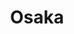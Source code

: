 ---
layout: place
title: "Osaka"
permalink: /kentucky/louisville/osaka.html
stateAbbr: KY
stateName: Kentucky
cityName: Louisville
place_id: ChIJRV-GzD5zaYgR2O7nFVtgykY
photos:
  - name: >-
      places/ChIJRV-GzD5zaYgR2O7nFVtgykY/photos/AeeoHcKkiJUTaMLecHWmWMtScuMDoLk4RQavkQ-xKYAATHBm6-SwKTloljRxX2yGoEmm6cS5Bk6bwY7dPHDpshabsp3tZRD6J6kaSXgLOzyBgNKU_icxe2ejCN6-hkxAZODGWhLO9UzGajnOpJU4I93CtyCiFvFNgfG8ONspv51zH973dR6vr1u_lQIGjx5nSJMgUVKpsC1QIzV24ITeGhSB2KiARtrn-_AZov_WucyooAED8MbgpeslJ38M3l0J7wQYqpHc_9Y7IPl46NxJF6_OKw3D8UMl9sK9ry43WF0QwKZTnjODsCwy4BNzBn5QesyEz3qhLr-u4MZ507UgplrIkQApkaYZp2mIKhJABRudclkgUaMFag4fQo5KZmX-1o5gEKSgafMWMwfaczEWgIL4JSzHLyP3SKTVS1MGWVAuzzCq3w
    widthPx: 2304
    heightPx: 4096
    authorAttributions:
      - displayName: Sean Motise
        uri: https://maps.google.com/maps/contrib/113543746018450261397
        photoUri: >-
          https://lh3.googleusercontent.com/a-/ALV-UjW96O8h195GnWxKtVOLtMs3waeLAKMMePaaL2dK8uJz2EOPLCpM=s100-p-k-no-mo
    flagContentUri: >-
      https://www.google.com/local/imagery/report/?cb_client=maps_api_places.places_api&image_key=!1e10!2sCIHM0ogKEICAgICZzvDJIw&hl=en-US
    googleMapsUri: >-
      https://www.google.com/maps/place//data=!3m4!1e2!3m2!1sCIHM0ogKEICAgICZzvDJIw!2e10!4m2!3m1!1s0x8869733ecc865f45:0x46ca605b15e7eed8
  - name: >-
      places/ChIJRV-GzD5zaYgR2O7nFVtgykY/photos/AeeoHcJssLAAwUkUYSkj68T7YhvRJwH_vtbiZjaK7yzO3Ml_uEax3_aY6alAsU__mM8mpAaEd-Y8HF0T7xH5Wd0J2GNMf5fdHhe3dLJxaSulkN7iXM5XirLTKj1e1bbOGG5yMBa-7E-JRa26b0tD2jt7hL91ySv7gjHJN1HTel9KDDBB5vKuZaMs4G5pc73vb6QHBd5MdQCQ7qH7-4xpj7qteQs6Wgienev5ULykKfI-qQ8Rrs3Xl8tJ3iSsd2AJ6X-ts-l8iFk2e_CvHYFCOIJ90Uho6tRSNaWHuhS_v3_NsgaKY3aqvu307fVNqeq5kZNvsL7m0cvnFt5I8rdlWx7hadY9mnzNMLTrkLelPlOxmWoYrSZnvvZLhaKRSQ4C4qI_3UIIhLDYG_Z7xZ3Ol0RxuTzc_nmbniljjpma_4c4tjgxrg
    widthPx: 4800
    heightPx: 2700
    authorAttributions:
      - displayName: Jackie Hawkins
        uri: https://maps.google.com/maps/contrib/101992996808677604995
        photoUri: >-
          https://lh3.googleusercontent.com/a-/ALV-UjVVqaDmYY5G4vox6gZHk6nHzdJACc4c06yLHflTPtk297p27u3e6w=s100-p-k-no-mo
    flagContentUri: >-
      https://www.google.com/local/imagery/report/?cb_client=maps_api_places.places_api&image_key=!1e10!2sCIHM0ogKEICAgICn0rDcCw&hl=en-US
    googleMapsUri: >-
      https://www.google.com/maps/place//data=!3m4!1e2!3m2!1sCIHM0ogKEICAgICn0rDcCw!2e10!4m2!3m1!1s0x8869733ecc865f45:0x46ca605b15e7eed8
  - name: >-
      places/ChIJRV-GzD5zaYgR2O7nFVtgykY/photos/AeeoHcKUP-6s2WKz6svEKzI0vBs-GKJC188H5rhX-5-4aqaZhO8ZdWXPg2cVfosj-2pBbLPi64AqJTrb27e8mT6qQECkV4inEGhYaKdiLUSnYMKraONbZs476XgUpu2VO_Ez9iYxyX0ogyG2lwpdKc0ZKuuI5fc9ysgnGvFQQ1s2wWbR4M8DLaysrua2yKntRaJm-tKCvtj-kB2UgYt3YPt6HLD_KJUtvXUEfTjsTNwTIWNjnepLjuBKS6TYJwM80-INjvJpRrMdwf_pneLkvkRod96l-hEnlG9bQjYZa2v_rXK49Qh1NGmXxYw53n5adDPSpw6ITQnyfI92M5aRc-akHgYxxBXyNQTcXnJ1re4FrrrGXy-vLiK16OBOWbKODQvblXtEfdm9M_B3fpbDaBis5xPZT3zURyHtVtnbxiNx-golZsQ-2khLvK79Z3oKH9fr
    widthPx: 4000
    heightPx: 3000
    authorAttributions:
      - displayName: schag8
        uri: https://maps.google.com/maps/contrib/100709537723932322978
        photoUri: >-
          https://lh3.googleusercontent.com/a-/ALV-UjXe6L0MBdzjyTZwhONs18e0BAFu9WuDZrltKTLEJ8VBIpFpxBxz=s100-p-k-no-mo
    flagContentUri: >-
      https://www.google.com/local/imagery/report/?cb_client=maps_api_places.places_api&image_key=!1e10!2sCIABIhADydmY9iNXCWeh7tAACkhh&hl=en-US
    googleMapsUri: >-
      https://www.google.com/maps/place//data=!3m4!1e2!3m2!1sCIABIhADydmY9iNXCWeh7tAACkhh!2e10!4m2!3m1!1s0x8869733ecc865f45:0x46ca605b15e7eed8
  - name: >-
      places/ChIJRV-GzD5zaYgR2O7nFVtgykY/photos/AeeoHcId4rXw4juDi2-HUNrA7OhMA0AbcQXfErJXrWoO-6rV7JJHhXUXuZIQR_Kl4PbfcYs4yNMI3D9qHZJ5OUGkIqZkZ6RUyG3h1jnPPgOZNDmdm36UAVGz4MXbyW7zRabpKPXcCnQfr9RT0uzB5rdTlIe8ky5ibcdESQuBu6IDfZpfiVkO9eMW4LtP_cdBysiOFNCy4UsTG74chf_zLDufflNUMHAgRxnWc69j2a1-XWPKkp12x00eQMradA1NHEa71zXEMYUy8hswwzC3yfGEL2PJowRvSWJsRh4UDAufHUweVMFSLIV4P3i591M-uNlE-80ziz95DKK3alWWbnLco5ddkt_xh4mkmJgoUFuDm3wFTdYRa9RfhgMr64cf3O6Ncps2v7Zv0VkV5zlKeEtw104iu0dy8FOJbvj7J5bxZFXrbQ
    widthPx: 3372
    heightPx: 4501
    authorAttributions:
      - displayName: Benjamin Ogden
        uri: https://maps.google.com/maps/contrib/102845968250429787296
        photoUri: >-
          https://lh3.googleusercontent.com/a-/ALV-UjWr-8FRdWV5jWwqnYJL-6ZvFrU2NvNeUTLnQw8Jt1xf9RQypMY=s100-p-k-no-mo
    flagContentUri: >-
      https://www.google.com/local/imagery/report/?cb_client=maps_api_places.places_api&image_key=!1e10!2sCIHM0ogKEICAgICO0-TZag&hl=en-US
    googleMapsUri: >-
      https://www.google.com/maps/place//data=!3m4!1e2!3m2!1sCIHM0ogKEICAgICO0-TZag!2e10!4m2!3m1!1s0x8869733ecc865f45:0x46ca605b15e7eed8
  - name: >-
      places/ChIJRV-GzD5zaYgR2O7nFVtgykY/photos/AeeoHcKR1T695YKFto75uI4f0IX7Wly2ZRnbCt5XbpBLXGpVFCeg1LWIAE7b23gF1A3W9OMCDPq-WNpsqV5T-gUwzR3kky1I1NmHYfl59A33m2RxMTYOD4T3zbb3w8JCnTAMAV1xCM0dIb8UklqjyNfK-kApXZ69YGWHLHrt3qosX_Gait0ZRE0rdrk6nWgaXLJyJwBubb9W4oTu3-y_sc--fKcSUbsOpU1hjQyELhWd8Q0-4j66JG30cFf399DboLlsMiKZIepY_A1gNf4pycFhigRLamz9Z6ibmDbAbNCwdc9NkzL6jrqxNcjDj4vd6UuLpisoYrmYw6K7WPJl4ZkrQaOxsfFDfajX0NAgcmLevYd0mDT-AxOB9ZBYmsNBz3y6No1WdxRYdNm0TCRluApy_zWBUqEEo_7tXgsrftuey_8
    widthPx: 3072
    heightPx: 4096
    authorAttributions:
      - displayName: Mike Terry
        uri: https://maps.google.com/maps/contrib/114678683497942051360
        photoUri: >-
          https://lh3.googleusercontent.com/a-/ALV-UjV5u26a9KfpR-zkOglyTv_rfaWnNLLZAl0oUMnCCDP6Pf0mJqIZPw=s100-p-k-no-mo
    flagContentUri: >-
      https://www.google.com/local/imagery/report/?cb_client=maps_api_places.places_api&image_key=!1e10!2sCIHM0ogKEICAgMDQzZ-BfA&hl=en-US
    googleMapsUri: >-
      https://www.google.com/maps/place//data=!3m4!1e2!3m2!1sCIHM0ogKEICAgMDQzZ-BfA!2e10!4m2!3m1!1s0x8869733ecc865f45:0x46ca605b15e7eed8
  - name: >-
      places/ChIJRV-GzD5zaYgR2O7nFVtgykY/photos/AeeoHcKW1yJcvZHdQr3-fqR98946iTimvU4KBe7o9seCbaJlBaD7eVTYHcy8DDdmrhvC3pqVFeERpxAPdyOZF2hwqdJd6faR9xI9lFAgjTzxPxIErWquMm0LfccEAmUtGmYwuLzlTlUOQDvXqeSNi7-rWQvBWio_kgudQiiYrSk6oZ8b2YVj852cVCAh_YY8EjKHWR0lzxCBQpI_xsnVEQJzLX3cFW4B7oyKGJQMxupkl1VDNTjbAZBJKaSb6YOh4FxZJqmaSQ-ge5Nqg-7AXHx-rbeVvAAeEKYbwcBLKdY4rPDymZj4xqakdPgrBgsQgNwMDmAjP_qgySwWB-kk-5HkTSCRqD6cosK00xNf74MOjZgzPNc3w1RfKB5wXCFOI0Ie7SVfJQ1tbcSismK0-8fOmOUSuCQ92wOXKq8scwtL7QXCHQ
    widthPx: 3072
    heightPx: 4096
    authorAttributions:
      - displayName: Sean Motise
        uri: https://maps.google.com/maps/contrib/113543746018450261397
        photoUri: >-
          https://lh3.googleusercontent.com/a-/ALV-UjW96O8h195GnWxKtVOLtMs3waeLAKMMePaaL2dK8uJz2EOPLCpM=s100-p-k-no-mo
    flagContentUri: >-
      https://www.google.com/local/imagery/report/?cb_client=maps_api_places.places_api&image_key=!1e10!2sCIHM0ogKEICAgICZzvC1Eg&hl=en-US
    googleMapsUri: >-
      https://www.google.com/maps/place//data=!3m4!1e2!3m2!1sCIHM0ogKEICAgICZzvC1Eg!2e10!4m2!3m1!1s0x8869733ecc865f45:0x46ca605b15e7eed8
  - name: >-
      places/ChIJRV-GzD5zaYgR2O7nFVtgykY/photos/AeeoHcIS4cFmN5i9OvW_vke3tRI6Tj0GfAa98jYUiK23YkI5ZgX9Ql892YH18H44K5Lw6m06Fy5B7R-RrNWCAna4PBpiV2cSw99Qpc2WfV_VRc4UipPGJR8OwM8p5MV1OiyGlf_YLH0z3bXgnlhOV9KY0foHUF_EoTmabPgVBxMcMW7_qom_L_t8tUMoZZPKP9SY-cS1eqPwS1QfgjGxxYWQtIIPLecxW8_KgjEzSursFP1o2IvLkl9td8lMOKbnZ1IWK86PQ1ju2fZOC8z7LMu5b593aQTfYshfr0SI91deN4Ah1om1u7ZZngjJioSL5jdmar5FRyqeHi_vkrjPaEX0BUx8kPN1CeUj8ttuoVtku5FYqUE9ElapxNEkCtaNpeyMduog18afiE2DmhGMg2o8hkbOUoTu56TMOjrzA6BICiSZoA
    widthPx: 4032
    heightPx: 2268
    authorAttributions:
      - displayName: Jonathan Brown
        uri: https://maps.google.com/maps/contrib/113788842683822306039
        photoUri: >-
          https://lh3.googleusercontent.com/a-/ALV-UjV90VlhqQhmmqwEHp4JalPPkzSHL8MSDMUTGe3wdRXfQh2usoq_cg=s100-p-k-no-mo
    flagContentUri: >-
      https://www.google.com/local/imagery/report/?cb_client=maps_api_places.places_api&image_key=!1e10!2sCIHM0ogKEICAgIDu3qeUXA&hl=en-US
    googleMapsUri: >-
      https://www.google.com/maps/place//data=!3m4!1e2!3m2!1sCIHM0ogKEICAgIDu3qeUXA!2e10!4m2!3m1!1s0x8869733ecc865f45:0x46ca605b15e7eed8
  - name: >-
      places/ChIJRV-GzD5zaYgR2O7nFVtgykY/photos/AeeoHcJFY1BFl5J2BV6lAM7tjc18eaWTjQCHg_v5M4h6ZHkPpOismy2cd--S7TFhKTDnoPLGeoVZ0ICa8_JsdBw_WpFd6qGP9TfBl0Ynf0cYxvefWAdQ4GKti9m0RTRyeRpCeIcIEvWA7Hci-9Hs5yKN3IAsav-TZUKVNcbjWA6AEBHYU-a_h-3yHklyD-ZYmTNy9F_5i2AN0tKm-2J1P89mFV3k-JGsg2B6Z7xd4MIYHWD7zyoNelbowvLlnkN0Oysvbi1SVUSkWZiQkCNSersjiz8v0Hfk8b6mbP-fr06E1DH76oqTpdMiWg-LjiqUF7kXL-3oQqWFWohu5zSNDTmJUGRnTNYysSFx5FlGw-PWJQKhtu7gaLcqHk3opp8SCQ22fYYGIluFjINWWZyS0Hrts5EkP3K5wI62a1C6yNgb75Y9Ig
    widthPx: 2048
    heightPx: 1536
    authorAttributions:
      - displayName: Ahmed Salama
        uri: https://maps.google.com/maps/contrib/102594102952555566189
        photoUri: >-
          https://lh3.googleusercontent.com/a-/ALV-UjWEUUKD-tmk9f_YkM5_GZq1B-SRch-qyhbCiQ_GLf5dxL_9Q70i=s100-p-k-no-mo
    flagContentUri: >-
      https://www.google.com/local/imagery/report/?cb_client=maps_api_places.places_api&image_key=!1e10!2sCIHM0ogKEICAgICvmZ-kIg&hl=en-US
    googleMapsUri: >-
      https://www.google.com/maps/place//data=!3m4!1e2!3m2!1sCIHM0ogKEICAgICvmZ-kIg!2e10!4m2!3m1!1s0x8869733ecc865f45:0x46ca605b15e7eed8
  - name: >-
      places/ChIJRV-GzD5zaYgR2O7nFVtgykY/photos/AeeoHcLLRVR_KvtBYTJe6L_Fy-fYYyLdUvLakJ690UBtHOF4xlj9Lo-Rc5wmI-9GepQBWmx9pkt6ZW5kER4vP--Bd8tVgRPtTiQsrBl9yZPvyuE0n5hEZzifSz0a6saoYEcq0G0v5sFvquFM2rLZFdkcUKESV0mb8yzxY72O96NSVhNCFfVfjt9EKUv911c0t8eTMhm05yntaST2EZ8w9iuRmhTbc1K7rgryxNluS_D9voesxE3KjHvNUq_fvxPj3ehtNw--efq_zhXBcG94VHwbF9tbOz-01p3TmrEK9X5Gu-EEigBhTLB-hhdQU731_l7KUDolKNmVR18CXJ2I0gAFLxUVGz4MD6OKj1FovsNgRfc8as4wmTfb0xfQY3EWuTMbfMaYoUnZLrmVYCVSzHaLWBPESkbph7UgWBLVjCD5q04
    widthPx: 4032
    heightPx: 3024
    authorAttributions:
      - displayName: Ashan Perera
        uri: https://maps.google.com/maps/contrib/102634006263944510216
        photoUri: >-
          https://lh3.googleusercontent.com/a-/ALV-UjUkzGSz7TT3PZcr7qewITaUBGzvJ0LoaaufzCQP0xplshxMGo7Hgw=s100-p-k-no-mo
    flagContentUri: >-
      https://www.google.com/local/imagery/report/?cb_client=maps_api_places.places_api&image_key=!1e10!2sCIHM0ogKEICAgIDn4vXlGQ&hl=en-US
    googleMapsUri: >-
      https://www.google.com/maps/place//data=!3m4!1e2!3m2!1sCIHM0ogKEICAgIDn4vXlGQ!2e10!4m2!3m1!1s0x8869733ecc865f45:0x46ca605b15e7eed8
  - name: >-
      places/ChIJRV-GzD5zaYgR2O7nFVtgykY/photos/AeeoHcKXM7yhmWM3EVVrEODM83qbzRC4K6TKHonTd7imEm2aHlBY5hbjCgNNLyaYqWMZ-FJaLD9zAlh4F3NZ_uTkjx7NMJDtZftYB4NkySp79ciy0cA8lBweXcb4WppedKHP94GowJ08BCRDAPclGwoqL3MN_lEwrC-TWap_arcFng1a41-JEnL-Q6dZ_eFZjORr_uHTKhzMdNjRhtQRETItybOlrMouDjRT_Y7UXDO4D32wvTxNLI2d7k53XfJtYOy_puU5ovTTVuiRq0Vv2pnPcZvijHQejo6eL-VVAINqfBVLRkK1wsL4XKmNahDL6-iMqn4DKH9YjsbaBE5j8QJJhQyv0cDvJ0lGj8Cdy23ZxwMbArtQAIkTDZqfVmPo-D5p0n7uKRlcIf6JkAJL7oJ5fGs4ZlEdJ2aELea5djT1unvfOg
    widthPx: 4000
    heightPx: 3000
    authorAttributions:
      - displayName: Maria Mulvany
        uri: https://maps.google.com/maps/contrib/112838478848198347795
        photoUri: >-
          https://lh3.googleusercontent.com/a-/ALV-UjXxiX6aqnCJpXPvuUsP_80B_DepNdbYVMqElD7PBFkEgTLGCNtzTQ=s100-p-k-no-mo
    flagContentUri: >-
      https://www.google.com/local/imagery/report/?cb_client=maps_api_places.places_api&image_key=!1e10!2sCIHM0ogKEICAgICtkPqRPg&hl=en-US
    googleMapsUri: >-
      https://www.google.com/maps/place//data=!3m4!1e2!3m2!1sCIHM0ogKEICAgICtkPqRPg!2e10!4m2!3m1!1s0x8869733ecc865f45:0x46ca605b15e7eed8
address: 2039 Frankfort Ave, Louisville, KY 40206, USA
street: 2039 Frankfort Ave
city: Louisville
state: KY
zip: '40206'
country: USA
neighborhood: Clifton
latitude: '38.254481'
longitude: '-85.708563'
accessibility_options:
  wheelchairAccessibleParking: true
  wheelchairAccessibleEntrance: true
  wheelchairAccessibleRestroom: true
  wheelchairAccessibleSeating: true
business_status: OPERATIONAL
name: Osaka
google_maps_links:
  directionsUri: >-
    https://www.google.com/maps/dir//''/data=!4m7!4m6!1m1!4e2!1m2!1m1!1s0x8869733ecc865f45:0x46ca605b15e7eed8!3e0
  placeUri: https://maps.google.com/?cid=5100995472276319960
  writeAReviewUri: >-
    https://www.google.com/maps/place//data=!4m3!3m2!1s0x8869733ecc865f45:0x46ca605b15e7eed8!12e1
  reviewsUri: >-
    https://www.google.com/maps/place//data=!4m4!3m3!1s0x8869733ecc865f45:0x46ca605b15e7eed8!9m1!1b1
  photosUri: >-
    https://www.google.com/maps/place//data=!4m3!3m2!1s0x8869733ecc865f45:0x46ca605b15e7eed8!10e5
primary_type: Sushi Restaurant
opening_hours:
  regular: null
  current: null
secondary_opening_hours:
  regular:
    weekdayDescriptions: null
    type: null
  current:
    weekdayDescriptions: null
    type: null
phone: (502) 894-9501
price_level: PRICE_LEVEL_MODERATE
price_range: $20 &ndash; $30
rating: '4.5'
rating_count: 1007
website: null
description: >-
  One of a small chain of casual Japanese eateries known for a selection of
  traditional sushi fare.
reviews:
  - name: >-
      places/ChIJRV-GzD5zaYgR2O7nFVtgykY/reviews/ChZDSUhNMG9nS0VJQ0FnTURRelotQlhBEAE
    relativePublishTimeDescription: a month ago
    rating: 4
    text:
      text: >-
        My Son and his Fiance' was craving some Sushi and this is a place he has
        never tried so we gave it a whirl. This is located on Frankfort Ave in a
        really people friendly part of town. We ordered the Shrimp and Vegetable
        Tempura as an appetizer and each ordered a roll. I ordered the Specialty
        called the "Osaka Roll"! The other two rolls were pretty typical Derby
        Roll and Earthquake roll.

        The presentation of the Osaka Roll was fantastic and came out to the
        table where the server lit the plate and it cooked the cheese that was
        on this roll with the flames. It's pictured above with a flame along
        with the other two rolls. The whole flame presentation was very cool and
        the flavor combination was also very good.

        Service was pretty straightforward nothing over the top (average
        experience) and the ambience of the restaurant was relaxed and
        comfortable.  As it stands I would like to give this place a try again
        and try the Hibachi but I would definitely recommend the restaurant if
        you are up for a new place to check out.
      languageCode: en
    originalText:
      text: >-
        My Son and his Fiance' was craving some Sushi and this is a place he has
        never tried so we gave it a whirl. This is located on Frankfort Ave in a
        really people friendly part of town. We ordered the Shrimp and Vegetable
        Tempura as an appetizer and each ordered a roll. I ordered the Specialty
        called the "Osaka Roll"! The other two rolls were pretty typical Derby
        Roll and Earthquake roll.

        The presentation of the Osaka Roll was fantastic and came out to the
        table where the server lit the plate and it cooked the cheese that was
        on this roll with the flames. It's pictured above with a flame along
        with the other two rolls. The whole flame presentation was very cool and
        the flavor combination was also very good.

        Service was pretty straightforward nothing over the top (average
        experience) and the ambience of the restaurant was relaxed and
        comfortable.  As it stands I would like to give this place a try again
        and try the Hibachi but I would definitely recommend the restaurant if
        you are up for a new place to check out.
      languageCode: en
    authorAttribution:
      displayName: Mike Terry
      uri: https://www.google.com/maps/contrib/114678683497942051360/reviews
      photoUri: >-
        https://lh3.googleusercontent.com/a-/ALV-UjV5u26a9KfpR-zkOglyTv_rfaWnNLLZAl0oUMnCCDP6Pf0mJqIZPw=s128-c0x00000000-cc-rp-mo-ba6
    publishTime: '2025-03-13T02:59:22.356029Z'
    flagContentUri: >-
      https://www.google.com/local/review/rap/report?postId=ChZDSUhNMG9nS0VJQ0FnTURRelotQlhBEAE&d=17924085&t=1
    googleMapsUri: >-
      https://www.google.com/maps/reviews/data=!4m6!14m5!1m4!2m3!1sChZDSUhNMG9nS0VJQ0FnTURRelotQlhBEAE!2m1!1s0x8869733ecc865f45:0x46ca605b15e7eed8
  - name: >-
      places/ChIJRV-GzD5zaYgR2O7nFVtgykY/reviews/ChdDSUhNMG9nS0VJQ0FnSURfOGZtZHJ3RRAB
    relativePublishTimeDescription: 2 months ago
    rating: 5
    text:
      text: >-
        It has been a while since I’ve had decent Japanese food. Unlike some
        have said, they do honor Groupon other than on Valentine’s Day or for
        alcohol orders. I enjoyed the seafood udon, and the (flaming) Osaka roll
        that tastes like freshness. Tip: park on Bellaire & Frankfort and it’s a
        quick walk to the restaurant.
      languageCode: en
    originalText:
      text: >-
        It has been a while since I’ve had decent Japanese food. Unlike some
        have said, they do honor Groupon other than on Valentine’s Day or for
        alcohol orders. I enjoyed the seafood udon, and the (flaming) Osaka roll
        that tastes like freshness. Tip: park on Bellaire & Frankfort and it’s a
        quick walk to the restaurant.
      languageCode: en
    authorAttribution:
      displayName: Clenith Watson
      uri: https://www.google.com/maps/contrib/101628978220301483422/reviews
      photoUri: >-
        https://lh3.googleusercontent.com/a-/ALV-UjUQtYVxgxmxCDT3zudmAj30gqLiEQo7Cs3jBgcWA0SJHeagCDyS=s128-c0x00000000-cc-rp-mo-ba6
    publishTime: '2025-01-25T03:17:35.639274Z'
    flagContentUri: >-
      https://www.google.com/local/review/rap/report?postId=ChdDSUhNMG9nS0VJQ0FnSURfOGZtZHJ3RRAB&d=17924085&t=1
    googleMapsUri: >-
      https://www.google.com/maps/reviews/data=!4m6!14m5!1m4!2m3!1sChdDSUhNMG9nS0VJQ0FnSURfOGZtZHJ3RRAB!2m1!1s0x8869733ecc865f45:0x46ca605b15e7eed8
  - name: >-
      places/ChIJRV-GzD5zaYgR2O7nFVtgykY/reviews/ChZDSUhNMG9nS0VJQ0FnTUR3M1k3LVN3EAE
    relativePublishTimeDescription: 2 weeks ago
    rating: 3
    text:
      text: >-
        To see 4.5 stars on a sushi restaurant is frustrating. This place is a 3
        star restaurant at best charging for top tier sushi. If your an into
        rolls I’d still say go somewhere else for quality. That must be what’s
        bringing the reviews though. The spicy tuna roll was almost sorry
        drenched in another sauce that might have actually ruined okay spicy
        tuna. The nigiri is served lukewarm and the sushi rice the cut is over
        is horrid. You can’t forget to leave out the globs of wasabi that
        accompanied the rice. I can’t say I’m a professional by any means but
        I’d like to think the Japanese would frown on the construction of these
        rolls. Please read my view understanding I can appreciate good food that
        is not my style. This is not worth what they’re offering and they know
        that. Hence to why they have no website with a menu to check out. $26.95
        for Sushi A that had 7 pieces of Nigiri as well as a California roll
        included (I upgraded the California to the spicy tuna). That is fairly
        standard with a nice place that includes soup and salad or atleast one
        or the other.  This place is making a fortune of there poor practice of
        making sushi and I do not recommend you visiting. Sapporo provides a
        much more fulfilling experience at a much better value. I’ve tried the
        vast majority of the sushi restaurants around town. Unfortunately this
        one was another let down. I’m hopeful for the upcoming places here as
        it’s really a small market of sushi worth eating, in and outside of
        Louisville!
      languageCode: en
    originalText:
      text: >-
        To see 4.5 stars on a sushi restaurant is frustrating. This place is a 3
        star restaurant at best charging for top tier sushi. If your an into
        rolls I’d still say go somewhere else for quality. That must be what’s
        bringing the reviews though. The spicy tuna roll was almost sorry
        drenched in another sauce that might have actually ruined okay spicy
        tuna. The nigiri is served lukewarm and the sushi rice the cut is over
        is horrid. You can’t forget to leave out the globs of wasabi that
        accompanied the rice. I can’t say I’m a professional by any means but
        I’d like to think the Japanese would frown on the construction of these
        rolls. Please read my view understanding I can appreciate good food that
        is not my style. This is not worth what they’re offering and they know
        that. Hence to why they have no website with a menu to check out. $26.95
        for Sushi A that had 7 pieces of Nigiri as well as a California roll
        included (I upgraded the California to the spicy tuna). That is fairly
        standard with a nice place that includes soup and salad or atleast one
        or the other.  This place is making a fortune of there poor practice of
        making sushi and I do not recommend you visiting. Sapporo provides a
        much more fulfilling experience at a much better value. I’ve tried the
        vast majority of the sushi restaurants around town. Unfortunately this
        one was another let down. I’m hopeful for the upcoming places here as
        it’s really a small market of sushi worth eating, in and outside of
        Louisville!
      languageCode: en
    authorAttribution:
      displayName: Noah Kerr
      uri: https://www.google.com/maps/contrib/118095703957150427899/reviews
      photoUri: >-
        https://lh3.googleusercontent.com/a/ACg8ocKseanjcHxWWhK8RKmlLy20OtWCZsti_6lFJFSBwpMhz5EJRA=s128-c0x00000000-cc-rp-mo
    publishTime: '2025-03-27T18:32:09.199437Z'
    flagContentUri: >-
      https://www.google.com/local/review/rap/report?postId=ChZDSUhNMG9nS0VJQ0FnTUR3M1k3LVN3EAE&d=17924085&t=1
    googleMapsUri: >-
      https://www.google.com/maps/reviews/data=!4m6!14m5!1m4!2m3!1sChZDSUhNMG9nS0VJQ0FnTUR3M1k3LVN3EAE!2m1!1s0x8869733ecc865f45:0x46ca605b15e7eed8
  - name: >-
      places/ChIJRV-GzD5zaYgR2O7nFVtgykY/reviews/ChdDSUhNMG9nS0VJQ0FnTURReU0zQTVnRRAB
    relativePublishTimeDescription: a month ago
    rating: 4
    text:
      text: >-
        Clean location!  Great food! No live Hibachi in front of you. Largest
        Sushi list that I have seen in Louisville.
      languageCode: en
    originalText:
      text: >-
        Clean location!  Great food! No live Hibachi in front of you. Largest
        Sushi list that I have seen in Louisville.
      languageCode: en
    authorAttribution:
      displayName: Brian Rose
      uri: https://www.google.com/maps/contrib/102313004415502812122/reviews
      photoUri: >-
        https://lh3.googleusercontent.com/a/ACg8ocKX2QCp7rP8xXXMhrNuSuKdlvb1GxLL1oODgUnb4CZEGGwZCQ=s128-c0x00000000-cc-rp-mo-ba3
    publishTime: '2025-03-08T16:23:43.267019Z'
    flagContentUri: >-
      https://www.google.com/local/review/rap/report?postId=ChdDSUhNMG9nS0VJQ0FnTURReU0zQTVnRRAB&d=17924085&t=1
    googleMapsUri: >-
      https://www.google.com/maps/reviews/data=!4m6!14m5!1m4!2m3!1sChdDSUhNMG9nS0VJQ0FnTURReU0zQTVnRRAB!2m1!1s0x8869733ecc865f45:0x46ca605b15e7eed8
  - name: >-
      places/ChIJRV-GzD5zaYgR2O7nFVtgykY/reviews/ChdDSUhNMG9nS0VJQ0FnTUNneTlHS3h3RRAB
    relativePublishTimeDescription: a month ago
    rating: 5
    text:
      text: >-
        I loved the place is tiny and  cozy, the sushi was great, beef fried
        rice was good and the customer service excellent
      languageCode: en
    originalText:
      text: >-
        I loved the place is tiny and  cozy, the sushi was great, beef fried
        rice was good and the customer service excellent
      languageCode: en
    authorAttribution:
      displayName: Mayra Santana
      uri: https://www.google.com/maps/contrib/106214122196284801922/reviews
      photoUri: >-
        https://lh3.googleusercontent.com/a-/ALV-UjVZHndz6RiL81gwzUYL0msLcE3l18OM3dY0btxl6GguN5OTKftW-Q=s128-c0x00000000-cc-rp-mo-ba4
    publishTime: '2025-02-20T21:01:46.624827Z'
    flagContentUri: >-
      https://www.google.com/local/review/rap/report?postId=ChdDSUhNMG9nS0VJQ0FnTUNneTlHS3h3RRAB&d=17924085&t=1
    googleMapsUri: >-
      https://www.google.com/maps/reviews/data=!4m6!14m5!1m4!2m3!1sChdDSUhNMG9nS0VJQ0FnTUNneTlHS3h3RRAB!2m1!1s0x8869733ecc865f45:0x46ca605b15e7eed8
parking_options:
  freeStreetParking: true
  valetParking: false
payment_options:
  acceptsCreditCards: true
  acceptsDebitCards: true
  acceptsCashOnly: false
  acceptsNfc: true
allow_dogs: null
curbside_pickup: null
delivery: false
dine_in: true
good_for_children: null
good_for_groups: true
good_for_sports: false
live_music: false
menu_for_children: false
outdoor_seating: false
reservable: true
restroom: true
serves_beer: true
serves_breakfast: false
serves_brunch: false
serves_cocktails: true
serves_coffee: null
serves_dinner: true
serves_dessert: true
serves_lunch: true
serves_vegetarian_food: true
serves_wine: true
takeout: true

---